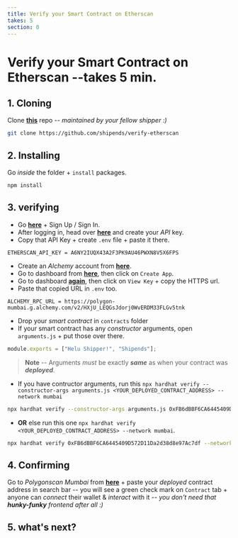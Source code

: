 ```yaml
---
title: Verify your Smart Contract on Etherscan
takes: 5
section: 0
---
```


# Verify your Smart Contract on Etherscan --takes 5 min.

## 1. Cloning

Clone **[this](https://github.com/shipends/verify-etherscan)** repo -- _maintained by your fellow shipper :)_

```bash
git clone https://github.com/shipends/verify-etherscan
```

## 2. Installing

Go _inside_ the folder + `install` packages.

```js
npm install
```

## 3. verifying

-   Go **[here](https://polygonscan.com/)** + Sign Up / Sign In.
-   After logging in, head over **[here](https://polygonscan.com/myapikey)** and create your _API_ key.
-   Copy that API Key + create `.env` file + paste it there.

```
ETHERSCAN_API_KEY = A6NY2IUQX43A2F3PK9AU46PWXN8V5X6FPS
```

-   Create an _Alchemy_ account from **[here](https://www.alchemy.com/)**.
-   Go to dashboard from **[here](https://dashboard.alchemy.com/)**, then click on `Create App`.
-   Go to dashboard **[again](https://dashboard.alchemy.com/)**, then click on `View Key` + copy the HTTPS url.
-   Paste that copied URL in `.env` too.

```
ALCHEMY_RPC_URL = https://polygon-mumbai.g.alchemy.com/v2/HXjU_LEQGsJdorj0WvERDM33FLGv5tnk
```

-   Drop your _smart contract_ in `contracts` folder
-   If your smart contract has any _constructor_ arguments, open `arguments.js` + put those
    over there.

```js
module.exports = ["Helu Shipper!", "Shipends"];
```

> **Note** -- Arguments _must_ be exactly **_same_** as when your contract was **_deployed_**.

-   If you have contructor arguments, run this `npx hardhat verify --constructor-args arguments.js <YOUR_DEPLOYED_CONTRACT_ADDRESS> --network mumbai`

```bash
npx hardhat verify --constructor-args arguments.js 0xFB6dBBF6CA6445409D572D11Da2d38d8e97Ac7df --network mumbai
```

-   **OR** else run this one `npx hardhat verify <YOUR_DEPLOYED_CONTRACT_ADDRESS> --network mumbai`.

```bash
npx hardhat verify 0xFB6dBBF6CA6445409D572D11Da2d38d8e97Ac7df --network mumbai
```

## 4. Confirming

Go to _Polygonscan Mumbai_ from **[here](https://mumbai.polygonscan.com/)** + paste your _deployed_ contract address in search bar --
you will see a green check mark on `Contract` tab + anyone can _connect_ their wallet & _interact_ with it --
_you don't need that ***hunky-funky*** frontend after all :)_

## 5. what's next?
